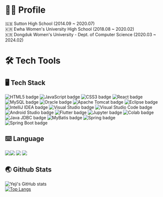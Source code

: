 # 👩‍💼 Profile
🇬🇧 Sutton High School (2014.09 ~ 2020.07)<br/>
🇰🇷 Ewha Women's University High School (2018.08 ~ 2020.02)<br/>
🇰🇷 Dongduk Women's University - Dept. of Computer Science (2020.03 ~ 2024.02)<br/>


# 🛠️ Tech Tools
## 🖥️ Tech Stack
 <img src="https://img.shields.io/badge/HTML5-E34F26?style=for-the-badge&logo=HTML5&logoColor=white" alt="HTML5 badge" class="badge"> <img src="https://img.shields.io/badge/JavaScript-F7DF1E?style=for-the-badge&logo=JavaScript&logoColor=black" alt="JavaScript badge" class="badge">  <img src="https://img.shields.io/badge/CSS3-1572B6?style=for-the-badge&logo=CSS3&logoColor=white" alt="CSS3 badge" class="badge">  <img src="https://img.shields.io/badge/React-61DAFB?style=for-the-badge&logo=React&logoColor=white" alt="React badge" class="badge">  <img src="https://img.shields.io/badge/MySQL-4479A1?style=for-the-badge&logo=MySQL&logoColor=white" alt="MySQL badge" class="badge">  <img src="https://img.shields.io/badge/Oracle-F80000?style=for-the-badge&logo=Oracle&logoColor=white" alt="Oracle badge" class="badge">  <img src="https://img.shields.io/badge/Apache%20Tomcat-F8DC75?style=for-the-badge&logo=Apache%20Tomcat&logoColor=black" alt="Apache Tomcat badge" class="badge">  <img src="https://img.shields.io/badge/Eclipse-2C2255?style=for-the-badge&logo=Eclipse&logoColor=white" alt="Eclipse badge" class="badge">
    <img src="https://img.shields.io/badge/IntelliJ%20IDEA-000000?style=for-the-badge&logo=IntelliJ%20IDEA&logoColor=white" alt="IntelliJ IDEA badge" class="badge">
    <img src="https://img.shields.io/badge/Visual%20Studio-5C2D91?style=for-the-badge&logo=Visual%20Studio&logoColor=white" alt="Visual Studio badge" class="badge">
    <img src="https://img.shields.io/badge/Visual%20Studio%20Code-007ACC?style=for-the-badge&logo=Visual%20Studio%20Code&logoColor=white" alt="Visual Studio Code badge" class="badge">
    <img src="https://img.shields.io/badge/Android%20Studio-3DDC84?style=for-the-badge&logo=Android%20Studio&logoColor=white" alt="Android Studio badge" class="badge">
    <img src="https://img.shields.io/badge/Flutter-02569B?style=for-the-badge&logo=Flutter&logoColor=white" alt="Flutter badge" class="badge">
    <img src="https://img.shields.io/badge/Jupyter-F37626?style=for-the-badge&logo=Jupyter&logoColor=white" alt="Jupyter badge" class="badge">
    <img src="https://img.shields.io/badge/Google%20Colab-F9AB00?style=for-the-badge&logo=Google%20Colab&logoColor=white" alt="Colab badge" class="badge">
    <img src="https://img.shields.io/badge/Java%20JDBC-007396?style=for-the-badge&logo=Java&logoColor=white" alt="Java JDBC badge" class="badge">
    <img src="https://img.shields.io/badge/MyBatis-35A69E?style=for-the-badge&logo=MyBatis&logoColor=white" alt="MyBatis badge" class="badge">
    <img src="https://img.shields.io/badge/Spring-6DB33F?style=for-the-badge&logo=Spring&logoColor=white" alt="Spring badge" class="badge">
    <img src="https://img.shields.io/badge/Spring%20Boot-6DB33F?style=for-the-badge&logo=Spring%20Boot&logoColor=white" alt="Spring Boot badge" class="badge">



## ⌨️ Language
<img src="https://img.shields.io/badge/Python-#3776AB?style=flat-square&logo=OpenJDK&logoColor=black"/><img src="https://img.shields.io/badge/Java-FFFFFF?style=flat-square&logo=OpenJDK&logoColor=black"/> <img src="https://img.shields.io/badge/JavaScript-F7DF1E?style=flat-square&logo=JavaScript&logoColor=black"/> <img src="https://img.shields.io/badge/TypeScript-3178C6?style=flat-square&logo=TypeScript&logoColor=black"/>


## 🌏 Github Stats
![Yeji's GitHub stats](https://github-readme-stats.vercel.app/api?username=Li5ht&show_icons=true&theme=omni)<br/>
[![Top Langs](https://github-readme-stats.vercel.app/api/top-langs/?username=Li5ht&layout=compact&langs_count=5&theme=dark&hide=c%23)](https://github.com/Li5ht/github-readme-stats)


